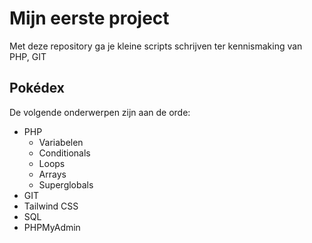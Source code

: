 # Mijn eerste project

Met deze repository ga je kleine scripts schrijven ter kennismaking van PHP, GIT

## Pokédex

De volgende onderwerpen zijn aan de orde:

- PHP
  - Variabelen
  - Conditionals
  - Loops
  - Arrays
  - Superglobals
- GIT
- Tailwind CSS
- SQL
- PHPMyAdmin
